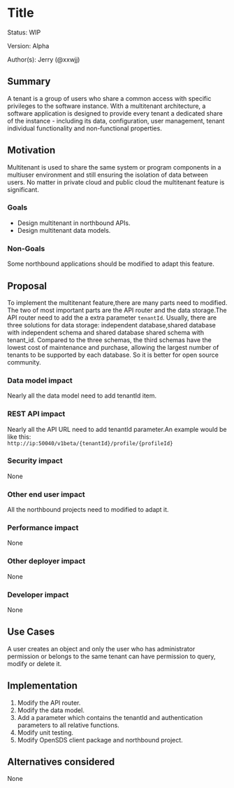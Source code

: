 # Title

Status: WIP

Version: Alpha

Author(s): Jerry (@xxwjj)

## Summary
A tenant is a group of users who share a common access with specific privileges to the software instance. With a multitenant architecture, a software application is designed to provide every tenant a dedicated share of the instance - including its data, configuration, user management, tenant individual functionality and non-functional properties.

## Motivation

Multitenant is used to share the same system or program components in a multiuser environment and still ensuring the isolation of data between users. No matter in private cloud and public cloud the multitenant feature is significant.

### Goals

* Design multitenant in northbound APIs.
* Design multitenant data models.

### Non-Goals

Some northbound applications should be modified to adapt this feature.

## Proposal

To implement the multitenant feature,there are many parts need to modified. The two of most important parts are the API router and the data storage.The API router need to add the a extra parameter `tenantId`. Usually, there are three solutions for data storage: independent database,shared database with independent schema and shared database shared schema with tenant_id. Compared to the three schemas, the third schemas have the lowest cost of maintenance and purchase, allowing the largest number of tenants to be supported by each database. So it is better for open source community.

### Data model impact

Nearly all the data model need to add tenantId item.


### REST API impact

Nearly all the API URL need to add tenantId parameter.An example would be like this:<br>
`http://ip:50040/v1beta/{tenantId}/profile/{profileId}`

### Security impact

None

### Other end user impact

All the northbound projects need to modified to adapt it. 

### Performance impact

None

### Other deployer impact

None

### Developer impact

None

## Use Cases

A user creates an object and only the user who has administrator permission or belongs to the same tenant can have permission to query, modify or delete it. 

## Implementation

1. Modify the API router.
2. Modify the data model.
3. Add a parameter which contains the tenantId and authentication parameters to all relative functions.
4. Modify unit testing.
5. Modify OpenSDS client package and northbound project.

## Alternatives considered

None
